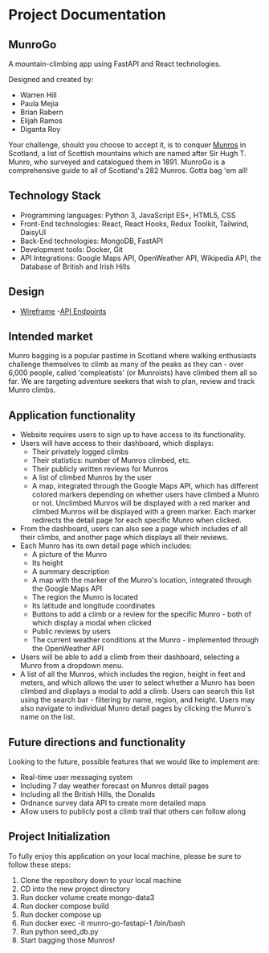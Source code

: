 # Project Documentation

## MunroGo

A mountain-climbing app using FastAPI and React technologies.

Designed and created by:

- Warren Hill
- Paula Mejia
- Brian Rabern
- Elijah Ramos
- Diganta Roy

Your challenge, should you choose to accept it, is to conquer [Munros](https://en.wikipedia.org/wiki/Munro) in Scotland, a list of Scottish mountains which are named after Sir Hugh T. Munro, who surveyed and catalogued them in 1891. MunroGo is a comprehensive guide to all of Scotland's 282 Munros. Gotta bag 'em all!

## Technology Stack

- Programming languages: Python 3, JavaScript ES+, HTML5, CSS
- Front-End technologies: React, React Hooks, Redux Toolkit, Tailwind, DaisyUI
- Back-End technologies: MongoDB, FastAPI
- Development tools: Docker, Git
- API Integrations: Google Maps API, OpenWeather API, Wikipedia API, the Database of British and Irish Hills

## Design
- [Wireframe](https://gitlab.com/elijahram/munro-go/-/blob/main/docs/Wireframe.png)
-[API Endpoints](https://gitlab.com/elijahram/munro-go/-/blob/main/docs/api-endpoints.md)

## Intended market

Munro bagging is a popular pastime in Scotland where walking enthusiasts challenge themselves to climb as many of the peaks as they can - over 6,000 people, called 'compleatists' (or Munroists) have climbed them all so far. We are targeting adventure seekers that wish to plan, review and track Munro climbs.

## Application functionality

- Website requires users to sign up to have access to its functionality.
- Users will have access to their dashboard, which displays:
  - Their privately logged climbs
  - Their statistics: number of Munros climbed, etc.
  - Their publicly written reviews for Munros
  - A list of climbed Munros by the user
  - A map, integrated through the Google Maps API, which has different colored markers depending on whether users have climbed a Munro or not. Unclimbed Munros will be displayed with a red marker and climbed Munros will be displayed with a green marker. Each marker redirects the detail page for each specific Munro when clicked.
- From the dashboard, users can also see a page which includes of all their climbs, and another page which displays all their reviews.
- Each Munro has its own detail page which includes:
  - A picture of the Munro
  - Its height
  - A summary description
  - A map with the marker of the Munro's location, integrated through the Google Maps API
  - The region the Munro is located
  - Its latitude and longitude coordinates
  - Buttons to add a climb or a review for the specific Munro - both of which display a modal when clicked
  - Public reviews by users
  - The current weather conditions at the Munro - implemented through the OpenWeather API
- Users will be able to add a climb from their dashboard, selecting a Munro from a dropdown menu.
- A list of all the Munros, which includes the region, height in feet and meters, and which allows the user to select whether a Munro has been climbed and displays a modal to add a climb. Users can search this list using the search bar - filtering by name, region, and height. Users may also navigate to individual Munro detail pages by clicking the Munro's name on the list.

## Future directions and functionality

Looking to the future, possible features that we would like to implement are:

- Real-time user messaging system
- Including 7 day weather forecast on Munros detail pages
- Including all the British Hills, the Donalds
- Ordnance survey data API to create more detailed maps
- Allow users to publicly post a climb trail that others can follow along

## Project Initialization

To fully enjoy this application on your local machine, please be sure to follow these steps:

1. Clone the repository down to your local machine
2. CD into the new project directory
3. Run docker volume create mongo-data3
4. Run docker compose build
5. Run docker compose up
6. Run docker exec -it munro-go-fastapi-1 /bin/bash
7. Run python seed_db.py
8. Start bagging those Munros!
